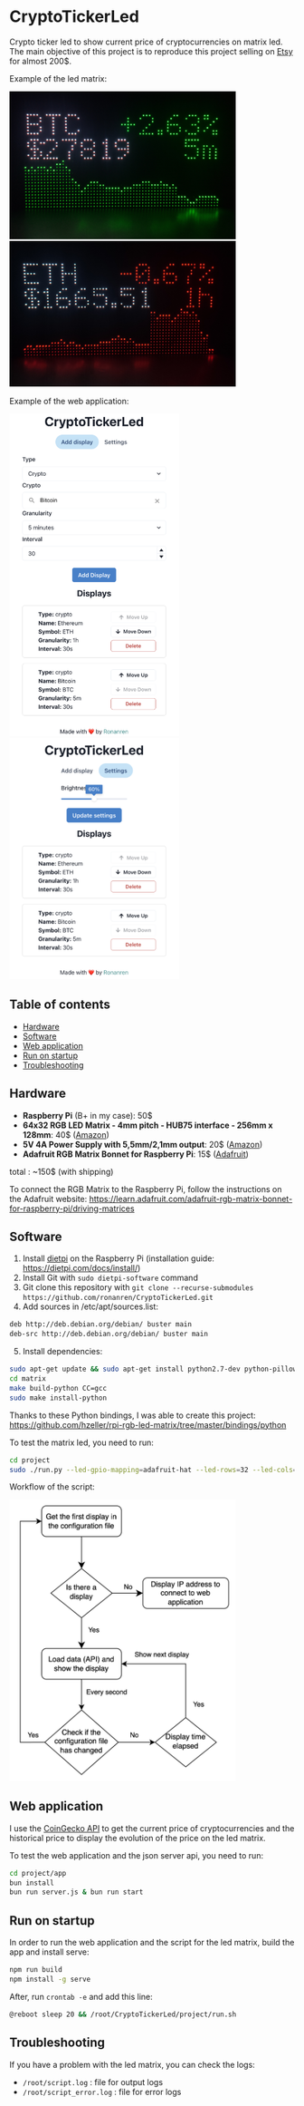 # CryptoTickerLed

Crypto ticker led to show current price of cryptocurrencies on matrix led. 
The main objective of this project is to reproduce this project selling on 
[Etsy](https://www.etsy.com/listing/1255228529/crypto-ticker-stocks-forex-live-price?ga_order=highest_reviews&ga_search_type=all&ga_view_type=gallery&ga_search_query=crypto+ticker&ref=sc_gallery-1-3&sts=1&plkey=7e51c8858f5ecf6c050067d96408ab1e714a4001%3A1255228529) for almost 200$.

Example of the led matrix:

<img src="https://github.com/ronanren/CryptoTickerLed/blob/main/img/example1.jpg?raw=true" width="400">

<img src="https://github.com/ronanren/CryptoTickerLed/blob/main/img/example2.jpg?raw=true" width="400">

Example of the web application:

<img src="https://github.com/ronanren/CryptoTickerLed/blob/main/img/webapp.png?raw=true" width="300">

<img src="https://github.com/ronanren/CryptoTickerLed/blob/main/img/webapp-settings.png?raw=true" width="300">

## Table of contents

- [Hardware](#hardware)
- [Software](#software)
- [Web application](#web-application)
- [Run on startup](#run-on-startup)
- [Troubleshooting](#troubleshooting)

## Hardware

- **Raspberry Pi** (B+ in my case): 50$
- **64x32 RGB LED Matrix - 4mm pitch - HUB75 interface - 256mm x 128mm**: 40$ ([Amazon](https://www.amazon.fr/gp/product/B0B2ZC85KN/ref=ppx_yo_dt_b_asin_title_o00_s00?ie=UTF8&psc=1))
- **5V 4A Power Supply with 5,5mm/2,1mm output**: 20$ ([Amazon](https://www.amazon.fr/gp/product/B07NSSD9RJ/ref=ppx_yo_dt_b_asin_title_o00_s00?ie=UTF8&psc=1))
- **Adafruit RGB Matrix Bonnet for Raspberry Pi**: 15$ ([Adafruit](https://www.adafruit.com/product/3211))

total : ~150$ (with shipping)

To connect the RGB Matrix to the Raspberry Pi, follow the instructions on the Adafruit website: https://learn.adafruit.com/adafruit-rgb-matrix-bonnet-for-raspberry-pi/driving-matrices

## Software

1. Install [dietpi](https://dietpi.com/) on the Raspberry Pi (installation guide: https://dietpi.com/docs/install/)
2. Install Git with ```sudo dietpi-software``` command
3. Git clone this repository with ```git clone --recurse-submodules https://github.com/ronanren/CryptoTickerLed.git```
4. Add sources in /etc/apt/sources.list:
```bash
deb http://deb.debian.org/debian/ buster main
deb-src http://deb.debian.org/debian/ buster main
```
5. Install dependencies:
```bash
sudo apt-get update && sudo apt-get install python2.7-dev python-pillow make build-essential -y
cd matrix
make build-python CC=gcc
sudo make install-python
```

Thanks to these Python bindings, I was able to create this project: https://github.com/hzeller/rpi-rgb-led-matrix/tree/master/bindings/python

To test the matrix led, you need to run:
```bash
cd project
sudo ./run.py --led-gpio-mapping=adafruit-hat --led-rows=32 --led-cols=64 --led-slowdown-gpio=4
```

Workflow of the script:

<img src="https://github.com/ronanren/CryptoTickerLed/blob/main/img/workflow-led.png?raw=true" width="400">

## Web application

I use the [CoinGecko API](https://www.coingecko.com/en/api/documentation) to get the current price of cryptocurrencies and the historical price to display the evolution of the price on the led matrix.

To test the web application and the json server api, you need to run:
```bash
cd project/app 
bun install
bun run server.js & bun run start
```

## Run on startup

In order to run the web application and the script for the led matrix, build the app and install serve:

```bash
npm run build
npm install -g serve
```

After, run ```crontab -e``` and add this line:

```bash
@reboot sleep 20 && /root/CryptoTickerLed/project/run.sh
```

## Troubleshooting

If you have a problem with the led matrix, you can check the logs:

- ```/root/script.log``` : file for output logs
- ```/root/script_error.log``` : file for error logs

